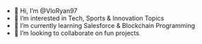 - 👋 Hi, I’m @VloRyan97
- 👀 I’m interested in Tech, Sports & Innovation Topics
- 🌱 I’m currently learning Salesforce & Blockchain Programming
- 💞️ I’m looking to collaborate on fun projects


<!---
VloRyan97/VloRyan97 is a ✨ special ✨ repository because its `README.md` (this file) appears on your GitHub profile.
You can click the Preview link to take a look at your changes.
--->
